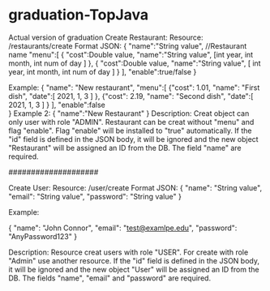 # graduation-TopJava
Actual version of graduation
Create Restaurant:
Resource: /restaurants/create
Format JSON:
{
"name":"String value", //Restaurant name
"menu":[
			{	"cost":Double value,
				"name":"String value",
					[int year,
					int month,
					int num of day
					]
			},
			{	"cost":Double value,
				"name":"String value",
					[	int year,
					int month,
					int num of day
					]
			}
		],
"enable":true/false
}

Example:
{
"name": "New restaurant",
"menu":[
         {"cost": 1.01,
         "name": "First dish",
         "date":[
                2021,
                1,
                3
                 ]
      	 },
      	 {"cost": 2.19,
          "name": "Second dish",
          "date":[
          2021,
          1,
          3
                ]
      	}
      ],
"enable":false      
}
Example 2:
{
"name":"New Restaurant"
}
Description:
Creat object can only user with role "ADMIN".
Restaurant can be creat without "menu" and flag "enable".
Flag "enable" will be installed to "true" automatically.
If the "id" field is defined in the JSON body, it will be ignored and the new object "Restaurant" will be assigned an ID from the DB.
The field "name" are required.

####################

Create User:
Resource: /user/create
Format JSON:
{
   "name": "String value",
   "email": "String value",
   "password": "String value"
}

Example:

{
   "name": "John Connor",
   "email": "test@examlpe.edu",
   "password": "AnyPassword123"
}

Description: Resource creat users with role "USER". For create with role "Admin" use another resource.
If the "id" field is defined in the JSON body, it will be ignored and the new object "User" will be assigned an ID from the DB.
The fields "name", "email" and "password" are required.